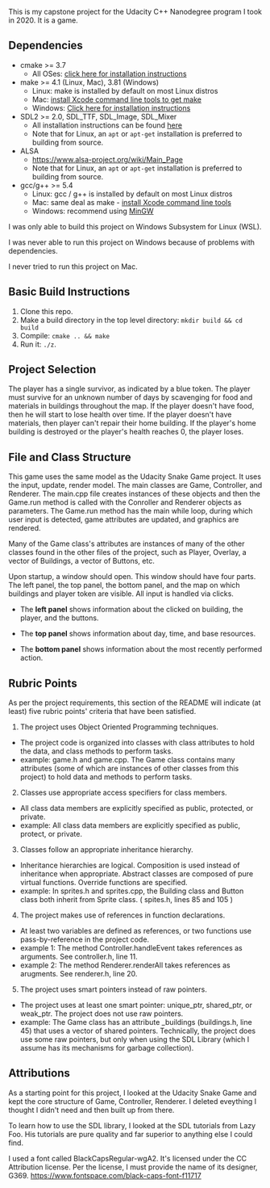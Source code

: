 This is my capstone project for the Udacity C++ Nanodegree program I took in 2020. It is a game.

## Dependencies
* cmake >= 3.7
  * All OSes: [click here for installation instructions](https://cmake.org/install/)
* make >= 4.1 (Linux, Mac), 3.81 (Windows)
  * Linux: make is installed by default on most Linux distros
  * Mac: [install Xcode command line tools to get make](https://developer.apple.com/xcode/features/)
  * Windows: [Click here for installation instructions](http://gnuwin32.sourceforge.net/packages/make.htm)
* SDL2 >= 2.0, SDL_TTF, SDL_Image, SDL_Mixer
  * All installation instructions can be found [here](https://wiki.libsdl.org/Installation)
  * Note that for Linux, an `apt` or `apt-get` installation is preferred to building from source.
* ALSA
  * https://www.alsa-project.org/wiki/Main_Page
  * Note that for Linux, an `apt` or `apt-get` installation is preferred to building from source.
* gcc/g++ >= 5.4
  * Linux: gcc / g++ is installed by default on most Linux distros
  * Mac: same deal as make - [install Xcode command line tools](https://developer.apple.com/xcode/features/)
  * Windows: recommend using [MinGW](http://www.mingw.org/)

I was only able to build this project on Windows Subsystem for Linux (WSL).

I was never able to run this project on Windows because of problems with dependencies. 

I never tried to run this project on Mac.

## Basic Build Instructions

1. Clone this repo.
2. Make a build directory in the top level directory: `mkdir build && cd build`
3. Compile: `cmake .. && make`
4. Run it: `./z`.

## Project Selection

The player has a single survivor, as indicated by a blue token. The player must survive for an unknown number of days by scavenging for food and materials in buildings throughout the map. If the player doesn't have food, then he will start to lose health over time. If the player doesn't have materials, then player can't repair their home building. If the player's home building is destroyed or the player's health reaches 0, the player loses.

## File and Class Structure

This game uses the same model as the Udacity Snake Game project. It uses the input, update, render model. The main classes are Game, Controller, and Renderer. The main.cpp file creates instances of these objects and then the Game.run method is called with the Conroller and Renderer objects as parameters. The Game.run method has the main while loop, during which user input is detected, game attributes are updated, and graphics are rendered.

Many of the Game class's attributes are instances of many of the other classes found in the other files of the project, such as Player, Overlay, a vector of Buildings, a vector of Buttons, etc.

Upon startup, a window should open. This window should have four parts. The left panel, the top panel, the bottom panel, and the map on which buildings and player token are visible. All input is handled via clicks.

* The **left panel** shows information about the clicked on building, the player, and the buttons.

* The **top panel** shows information about day, time, and base resources.

* The **bottom panel** shows information about the most recently performed action.


## Rubric Points

As per the project requirements, this section of the README will indicate (at least) five rubric points' criteria that have been satisfied.

1. The project uses Object Oriented Programming techniques. 
 * The project code is organized into classes with class attributes to hold the data, and class methods to perform tasks.
 * example: game.h and game.cpp. The Game class contains many attributes (some of which are instances of other classes from this project) to hold data and methods to perform tasks.

2. Classes use appropriate access specifiers for class members.
 * All class data members are explicitly specified as public, protected, or private.
 * example: All class data members are explicitly specified as public, protect, or private.

3. Classes follow an appropriate inheritance hierarchy.
 * Inheritance hierarchies are logical. Composition is used instead of inheritance when appropriate. Abstract classes are composed of pure virtual functions. Override functions are specified.
 * example: In sprites.h and sprites.cpp, the Building class and Button class both inherit from Sprite class. ( spites.h, lines 85 and 105 )

 4. The project makes use of references in function declarations.
 * At least two variables are defined as references, or two functions use pass-by-reference in the project code.
 * example 1: The method Controller.handleEvent takes references as arguments. See controller.h, line 11.
 * example 2: The method Renderer.renderAll takes references as arugments. See renderer.h, line 20.

 5. The project uses smart pointers instead of raw pointers.
 * The project uses at least one smart pointer: unique_ptr, shared_ptr, or weak_ptr. The project does not use raw pointers.
 * example: The Game class has an attribute _buildings (buildings.h, line 45) that uses a vector of shared pointers. Technically, the project does use some raw pointers, but only when using the SDL Library (which I assume has its mechanisms for garbage collection). 

## Attributions

As a starting point for this project, I looked at the Udacity Snake Game and kept the core structure of Game, Controller, Renderer. I deleted eveything I thought I didn't need and then built up from there.

To learn how to use the SDL library, I looked at the SDL tutorials from Lazy Foo. His tutorials are pure quality and far superior to anything else I could find.

I used a font called BlackCapsRegular-wgA2. It's licensed under the CC Attribution license. Per the license, I must provide the name of its designer, G369.
https://www.fontspace.com/black-caps-font-f11717